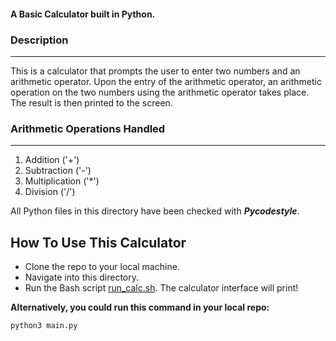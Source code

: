#### A Basic Calculator built in Python.

### Description
----------------
This is a calculator that prompts the user to enter two numbers and an arithmetic operator. Upon the entry of the arithmetic operator, an arithmetic operation on the two numbers using the arithmetic operator takes place. The result is then printed to the screen.

### Arithmetic Operations Handled
---------------------------------
1. Addition ('+')
2. Subtraction ('-')
3. Multiplication ('*')
4. Division ('/')

All Python files in this directory have been checked with <strong><em>Pycodestyle</em></strong>.

## How To Use This Calculator
- Clone the repo to your local machine.
- Navigate into this directory.
- Run the Bash script <a href="https://github.com/ALX-SE-Algorithmia/Demo-Project/blob/main/dohoudaniel/Python/run_calc.sh">run_calc.sh</a>. The calculator interface will print!

<strong>Alternatively, you could run this command in your local repo:</strong>

	python3 main.py
